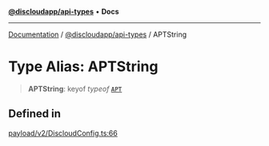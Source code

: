 [**@discloudapp/api-types**](../README.md) • **Docs**

***

[Documentation](../../../packages.md) / [@discloudapp/api-types](../README.md) / APTString

# Type Alias: APTString

> **APTString**: keyof *typeof* [`APT`](../variables/APT.md)

## Defined in

[payload/v2/DiscloudConfig.ts:66](https://github.com/discloud/discloud.app/blob/e957c12968777c01a56e127121040f7eaaf9b803/packages/api-types/payload/v2/DiscloudConfig.ts#L66)
